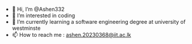 - 👋 Hi, I’m @Ashen332
- 👀 I’m interested in coding 
- 🌱 I’m currently learning a software engineering degree at university of westminste
- 📫 How to reach me : ashen.20230368@iit.ac.lk
<!---
Ashen332/Ashen332 is a ✨ special ✨ repository because its `README.md` (this file) appears on your GitHub profile.
You can click the Preview link to take a look at your changes.
--->

